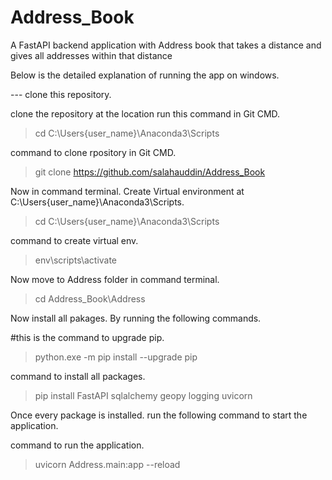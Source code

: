 # Address_Book
A FastAPI backend application with Address book that takes a distance and gives all addresses within that distance

Below is the detailed explanation of running the app on windows.

--- clone this repository.

clone the repository at the location run this command in Git CMD.
> cd C:\Users\{user_name}\Anaconda3\Scripts

command to clone rpository in Git CMD.
> git clone https://github.com/salahauddin/Address_Book


Now in command terminal.
Create Virtual environment at C:\Users\{user_name}\Anaconda3\Scripts.
> cd C:\Users\{user_name}\Anaconda3\Scripts

command to create virtual env.
> env\scripts\activate

Now move to Address folder in command terminal. 
> cd Address_Book\Address

Now install all pakages.
By running the following commands.

#this is the command to upgrade pip.

> python.exe -m pip install --upgrade pip

command to install all packages.
> pip install FastAPI sqlalchemy geopy logging uvicorn


Once every package is installed.
run the following command to start the application.

command to run the application.
> uvicorn Address.main:app --reload
